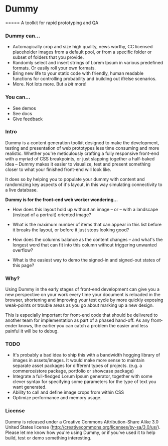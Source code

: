 # Dummy
=====
A toolkit for rapid prototyping and QA

### Dummy can…
+ Automagically crop and size high quality, news worthy, CC licensed placeholder images from a default pool, or from a specific folder or subset of folders that you provide.
+ Randomly select and insert strings of Lorem Ipsum in various predefined formats. Or easily roll your own formats.
+ Bring new life to your static code with friendly, human readable functions for controlling probability and building out if/else scenarios.
+ More. Not lots more. But a _bit_ more!

### You can…
+ See demos
+ See docs
+ Give feedback

### Intro
Dummy is a content generation toolkit designed to make the development, testing and presentation of web prototypes less time consuming and more realistic. Whether you're meticulously crafting a fully responsive front-end with a myriad of CSS breakpoints, or just slapping together a half-baked idea – Dummy makes it easier to visualize, test and present something closer to what your finished front-end will look like.

It does so by helping you to populate your dummy with content and randomizing key aspects of it's layout, in this way simulating connectivity to a live database.

**Dummy is for the front-end web worker wondering…**

+ How does this layout hold up without an image – or – with a landscape (instead of a portrait) oriented image?

+ What is the maximum number of items that can appear in this list before it breaks the layout, or before it just stops looking good?

+ How does the columns balance as the content changes – and what's the longest word that can fit into this column without triggering unwanted overflow?

+ What is the easiest way to demo the signed-in and signed-out states of this page?

### Why?
Using Dummy in the early stages of front-end development can give you a new perspective on your work every time your document is reloaded in the browser, shortening and improving your test cycle by more quickly exposing weak-points or trouble areas as you go about marking up a new design.

This is especially important for front-end code that should be delivered to another team for implementation as part of a phased hand-off. As any front-ender knows, the earlier you can catch a problem the easier and less painful it will be to debug.

### TODO
+ It's probably a bad idea to ship this with a bandwidth hogging library of images in assets/images. It would make more sense to maintain separate asset packages for different types of projects. (e.g. a commerce/store package, portfolio or showcase package)
+ Integrate a full-fledged Lorum Ipsum generator, together with some clever syntax for specifying some parameters for the type of text you want generated.
+ Ability to call and define image crops from within CSS
+ Optimize performance and memory usage.

### License
Dummy is released under a Creative Commons Attribution-Share Alike 3.0 United States license (http://creativecommons.org/licenses/by-sa/3.0/us/). Please let me know how you're using Dummy, or if you've used it to help build, test or demo something interesting.